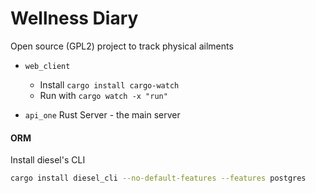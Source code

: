 # Wellness Diary
Open source (GPL2) project to track physical ailments

- `web_client`
   - Install `cargo install cargo-watch` 
   - Run with `cargo watch -x "run"`

- `api_one`
    Rust Server - the main server

#### ORM
Install diesel's CLI
```bash
cargo install diesel_cli --no-default-features --features postgres
```
